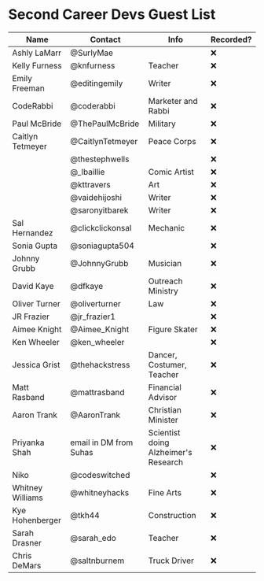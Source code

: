# Second Career Devs Guest List

| Name | Contact | Info | Recorded? |
|---|---|---|---|
| Ashly LaMarr | @SurlyMae | | ❌ |
| Kelly Furness | @knfurness | Teacher | ❌ |
| Emily Freeman | @editingemily | Writer | ❌ |
| CodeRabbi | @coderabbi | Marketer and Rabbi | ❌ |
| Paul McBride | @ThePaulMcBride | Military | ❌ |
| Caitlyn Tetmeyer | @CaitlynTetmeyer | Peace Corps | ❌ |
| | @thestephwells | | ❌ |
| | @_lbaillie | Comic Artist | ❌ |
| | @kttravers | Art | ❌ |
| | @vaidehijoshi | Writer | ❌ |
| | @saronyitbarek | Writer | ❌ |
| Sal Hernandez | @clickclickonsal | Mechanic | ❌ |
| Sonia Gupta | @soniagupta504 | | ❌ |
| Johnny Grubb | @JohnnyGrubb | Musician | ❌ |
| David Kaye | @dfkaye | Outreach Ministry | ❌ |
| Oliver Turner | @oliverturner | Law | ❌ |
| JR Frazier | @jr_frazier1 | | ❌ |
| Aimee Knight | @Aimee_Knight | Figure Skater | ❌ |
| Ken Wheeler | @ken_wheeler | | ❌ |
| Jessica Grist | @thehackstress | Dancer, Costumer, Teacher | ❌ |
| Matt Rasband | @mattrasband | Financial Advisor | ❌ |
| Aaron Trank | @AaronTrank | Christian Minister | ❌ |
| Priyanka Shah | email in DM from Suhas | Scientist doing Alzheimer's Research | ❌ |
| Niko | @codeswitched | | ❌ |
| Whitney Williams | @whitneyhacks | Fine Arts | ❌ |
| Kye Hohenberger | @tkh44 | Construction | ❌ |
| Sarah Drasner | @sarah_edo | Teacher | ❌ |
| Chris DeMars | @saltnburnem | Truck Driver | ❌ |
